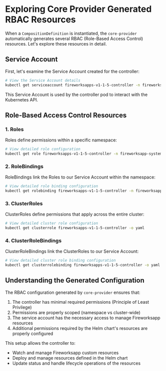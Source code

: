 # Exploring Core Provider Generated RBAC Resources

When a `CompositionDefinition` is instantiated, the `core-provider` automatically generates several RBAC (Role-Based Access Control) resources. Let's explore these resources in detail.

## Service Account

First, let's examine the Service Account created for the controller:

```bash
# View the Service Account details
kubectl get serviceaccount fireworksapps-v1-1-5-controller -n fireworksapp-system -o yaml
```

This Service Account is used by the controller pod to interact with the Kubernetes API.

## Role-Based Access Control Resources

### 1. Roles
Roles define permissions within a specific namespace:

```bash
# View detailed role configuration
kubectl get role fireworksapps-v1-1-5-controller -n fireworksapp-system -o yaml
```

### 2. RoleBindings
RoleBindings link the Roles to our Service Account within the namespace:

```bash
# View detailed role binding configuration
kubectl get rolebinding fireworksapps-v1-1-5-controller -n fireworksapp-system -o yaml
```

### 3. ClusterRoles
ClusterRoles define permissions that apply across the entire cluster:

```bash
# View detailed cluster role configuration
kubectl get clusterrole fireworksapps-v1-1-5-controller -o yaml
```

### 4. ClusterRoleBindings
ClusterRoleBindings link the ClusterRoles to our Service Account:

```bash
# View detailed cluster role binding configuration
kubectl get clusterrolebinding fireworksapps-v1-1-5-controller -o yaml
```

## Understanding the Generated Configuration

The RBAC configuration generated by `core-provider` ensures that:
1. The controller has minimal required permissions (Principle of Least Privilege)
2. Permissions are properly scoped (namespace vs cluster-wide)
3. The service account has the necessary access to manage Fireworksapp resources
4. Additional permissions required by the Helm chart's resources are properly configured

This setup allows the controller to:
- Watch and manage Fireworksapp custom resources
- Deploy and manage resources defined in the Helm chart
- Update status and handle lifecycle operations of the resources